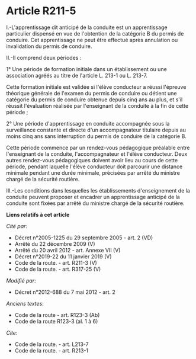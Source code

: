 # Article R211-5

I.-L'apprentissage dit anticipé de la conduite est un apprentissage particulier dispensé en vue de l'obtention de la
catégorie B du permis de conduire. Cet apprentissage ne peut être effectué après annulation ou invalidation du permis de
conduire. 

II.-Il comprend deux périodes : 

1° Une période de formation initiale dans un établissement ou une association agréés au titre de l'article L. 213-1 ou L.
213-7. 

Cette formation initiale est validée si l'élève conducteur a réussi l'épreuve théorique générale de l'examen du permis de
conduire ou détient une catégorie du permis de conduire obtenue depuis cinq ans au plus, et s'il réussit l'évaluation
réalisée par l'enseignant de la conduite à la fin de cette période ; 

2° Une période d'apprentissage en conduite accompagnée sous la surveillance constante et directe d'un accompagnateur
titulaire depuis au moins cinq ans sans interruption du permis de conduire de la catégorie B. 

Cette période commence par un rendez-vous pédagogique préalable entre l'enseignant de la conduite, l'accompagnateur et
l'élève conducteur. Deux autres rendez-vous pédagogiques doivent avoir lieu au cours de cette période, pendant laquelle
l'élève conducteur doit parcourir une distance minimale pendant une durée minimale, précisées par arrêté du   ministre chargé
de la sécurité routière. 

III.-Les conditions dans lesquelles les établissements d'enseignement de la conduite peuvent proposer et encadrer un
apprentissage anticipé de la conduite sont fixées par arrêté du   ministre chargé de la sécurité routière.

**Liens relatifs à cet article**

_Cité par_:

  - Décret n°2005-1225 du 29 septembre 2005 - art. 2 (VD)
  - Arrêté du 22 décembre 2009 (V)
  - Arrêté du 20 avril 2012 - art. Annexe VII (V)
  - Décret n°2019-22 du 11 janvier 2019 (V)
  - Code de la route. - art. R211-3 (V)
  - Code de la route. - art. R317-25 (V)

_Modifié par_:

  - Décret n°2012-688 du 7 mai 2012 - art. 2

_Anciens textes_:

  - Code de la route - art. R123-3 (Ab)
  - Code de la route R123-3 (al. 1 à 6)

_Cite_:

  - Code de la route. - art. L213-7
  - Code de la route. - art. R213-1

